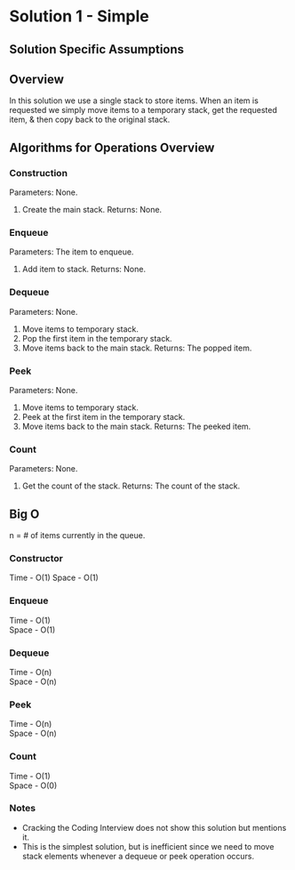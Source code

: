 # Solution 1 - Simple

## Solution Specific Assumptions

## Overview
In this solution we use a single stack to store items. When an item is
requested we simply move items to a temporary stack, get the requested
 item, & then copy back to the original stack.

## Algorithms for Operations Overview

### Construction
Parameters: None.
1. Create the main stack.
Returns: None.

### Enqueue
Parameters: The item to enqueue.
1. Add item to stack.
Returns: None.

### Dequeue
Parameters: None.
1. Move items to temporary stack.
2. Pop the first item in the temporary stack.
3. Move items back to the main stack.
Returns: The popped item.

### Peek
Parameters: None.
1. Move items to temporary stack.
2. Peek at the first item in the temporary stack.
3. Move items back to the main stack.
Returns: The peeked item.

### Count
Parameters: None.
1. Get the count of the stack.
Returns: The count of the stack.

## Big O
n = # of items currently in the queue.

### Constructor
Time - O(1)
Space - O(1)

### Enqueue
Time - O(1)  
Space - O(1)  

### Dequeue
Time - O(n)  
Space - O(n)  

### Peek
Time - O(n)  
Space - O(n)  

### Count
Time - O(1)  
Space - O(0)  

### Notes
- Cracking the Coding Interview does not show this solution but mentions it.
- This is the simplest solution, but is inefficient since we need to move stack elements whenever a dequeue or peek operation occurs.
